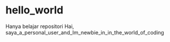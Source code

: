 # hello_world
Hanya belajar repositori
Hai, saya_a_personal_user_and_Im_newbie_in_in_the_world_of_coding
